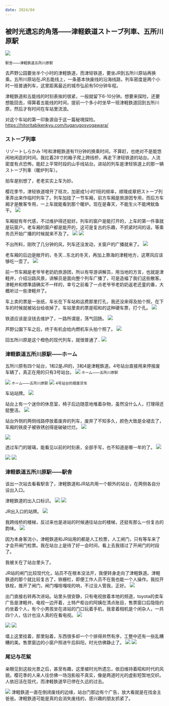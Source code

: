 ```yaml
---
date: 2024/04
---
```


## 被时光遗忘的角落——津軽鉄道ストーブ列車、五所川原駅
<img src="https://s2.loli.net/2024/05/05/4HOsDUXoWFYaiKV.jpg"/>

<small>駅舎——津軽鉄道五所川原駅</small>

去芦野公园要坐半个小时的津軽鉄道，而津轻铁道，要坐JR到五所川原站再换乘。五所川原站在JR五能线上，一条基本快废线的沿海线路，列车密度是两个小时一班普通列车，这里距离最近的城市弘前有50分钟车程。

津軽鉄道和五能线的时刻表挨的很紧，一般就留下6-10分钟。想要来探险，还要想能回去，得算着五能线的时间，提前一个多小时坐早一班津軽鉄道回到五所川原，然后才有时间在车站里流浪。

对这个车站的第一印象源自于这一篇秘境探险。
https://hitoritabikenkyu.com/tugarugosyogawara/

### ストーブ列車
リゾートしらかみ 1号和津軽鉄道有11分钟的换乘时间，不算赶，也绝对不是能悠闲地闲逛的时间。我扛着28寸的箱子爬上跨线桥，再走下津轻铁道的站台。人流密度有点恐怖，能赶上平常时段的山手线站台。进站的列车是津轻铁道上的那一辆ストーブ列車（暖炉列车）。

拍车是别想了，老老实实上车为妙。

樱花季节，津轻铁道增开了班次，加密成1小时1班的频率，顺理成章把ストーブ列車弄出来作临时列车了。列车加挂了一节车厢，前方车厢是旅游团专用，而后方车厢才是散客专用，一上车就能看到那个暖炉。现在是春天，不能生火不能烤鱿鱼干。
<img src="https://s2.loli.net/2024/05/05/kfRgcBVXCj9ZGhq.jpg"/>

车厢挺有年代感，不过维护得还挺好。列车的窗户是能打开的，上车的第一件事就是玩窗户。老车厢的窗户都是能开的，这可是复古的乐趣，不抓紧时间的话，等乘务员开始广播的时候就来不及了。
<img src="https://s2.loli.net/2024/05/05/ptzuKqTZHLmSE6a.jpg"/>
<img src="https://s2.loli.net/2024/05/05/yOSLZFbn2z7BXP1.jpg"/>

不出所料，刚吹了几分钟的风，列车还没发动，关窗户的广播就来了。
<img src="https://s2.loli.net/2024/05/05/vXxPrCWQVH4Tk6O.jpg"/>

老车厢的后边是敞开的，冬天...东北的冬天，再加上靠海的津軽地方，这寒风应该够吃一壶了。
<img src="https://s2.loli.net/2024/05/05/qOG3hY2ULb8tN1I.jpg"/>

前一节车厢是老爷爷老奶奶旅游团，所以有导游讲解员，用当地的方言，也就是津軽弁，介绍沿路风景，讲解员是面向整个列车广播了，可是造福了我们这些散客。津軽弁和標準語确实不一样的，幸亏之前看了一点老爷爷老奶奶返老还童的番，大概听过一些津軽弁了。

车上卖的票是一张纸，车长在下车站和运费那里打孔，我还没来得及拍个照，在下车的时候就被站台给收掉了。车站里卖的票是昭和的这种硬车票，打个孔。
<img src="https://s2.loli.net/2024/05/05/vTRaGjHSr31FQyt.jpg"/>

铁道应该是没钱去维护了，一路所谓是，荡气回肠。
<img src="https://s2.loli.net/2024/05/05/g6rStb9GRNVyz5W.jpg"/>

芦野公園下车之后，终于有机会给内燃机车头拍个照了。
<img src="https://s2.loli.net/2024/05/04/rRfIKLGJ5pV4tmB.jpg"/>

回五所川原是这个橙色的现代列车，就很普通了..
<img src="https://s2.loli.net/2024/05/04/MoraWegsHzvGCVp.jpg"/>


### 津軽鉄道五所川原駅——ホーム
五所川原有四个站台，1和2是JR的，3和4是津軽鉄道。4号站台直接用来停报废车辆了，真正在用的只有3号站台。
<img src="https://s2.loli.net/2024/05/05/TbM9YA5atj1puvD.jpg"/>
<small>ホーム——五所川原駅</small>

<img src="https://s2.loli.net/2024/05/05/WmUcR1vy7IsCSkV.jpg"/>
<small>ホーム——五所川原駅</small>

<img src="https://s2.loli.net/2024/05/05/c9bmf3jiEWpZJVk.jpg"/>
<small>4号站台的报废货车</small>

车站站牌。
<img src="https://s2.loli.net/2024/05/05/xacIsb3Y8htqnzM.jpg"/>

站台上有一个迷你的休息室，椅子后边随意地堆着杂物，虽然没什么人，打理得还挺整洁。
<img src="https://s2.loli.net/2024/05/05/N4ZRj5bxrIAwFVQ.jpg"/>

站台外侧的两侧线路停放着废弃的列车，废弃了不知多久，颜色大致是全褪去了，车厢的铁皮子被铁锈创得是破破烂烂。
<img src="https://s2.loli.net/2024/05/05/3eS76kt2fBhPmD8.jpg"/>

<img src="https://s2.loli.net/2024/05/05/dKWxLkwcoTBFHev.jpg"/>

透过车门的玻璃，能看见以前的时刻表，全部手写，也不知道是哪一年的了。
<img src="https://s2.loli.net/2024/05/05/ZJtiwTSzgxcbUo8.jpg"/>

<img src="https://s2.loli.net/2024/05/05/KAiaZzrwLBIyET8.jpg"/>


<img src="https://s2.loli.net/2024/05/05/uMLrOxK7k8seGXf.jpg"/>

### 津軽鉄道五所川原駅——駅舎
该出一次站去看看駅舎了，津軽鉄道和JR站共用一个额外的站台，在两侧各自分设出入口。

津軽鉄道的出入口标识。
<img src="https://s2.loli.net/2024/05/05/KwMaWVR7Sjg5PD9.jpg"/>
<img src="https://s2.loli.net/2024/05/05/uzqsbPxGDN37JOm.jpg"/>

JR出入口的站牌。
<img src="https://s2.loli.net/2024/05/05/QiAYUSlO94zX2E6.jpg"/>

我跨线桥的楼梯，反过来也是进站的时候通往站台的楼梯，还挺有那么一份复古的韵味。
<img src="https://s2.loli.net/2024/05/05/64KcshSq5mJpYa9.jpg"/>

因为本身客流小，津軽鉄道和JR站用的都是人工检票，人工闸门，只有等车来了才会开闸门检票。我在站台上是待了好一会时间，看上去我错过了开闸门的时段了。

我被关在了站台里头了。

JR站的闸门比较现代化，站员不在根本没法开，我便转身走向了津軽鉄道。津軽鉄道的那个就比较复古了，铁栅栏，即便工作人员不在我也能一个人操作。我拉开铁栓，推开了闸门，闸门嘎吱嘎吱的响，不过没人管我，正好。
<img src="https://s2.loli.net/2024/05/05/kVpobJwOI1gGi3z.jpg"/>

出门直接右转再次进站。站里头很安静，只有电视放着本地的频道，toyota的卖车广告是津軽弁。电视一边开着，土特产柜台的阿姨在清点账目，售票窗口后隐隐约约坐着个人，有个小男孩坐在进站的门口玩着手机，我拿着相机是个闲杂人，一共四个人，估计也没人真的在看电视。
<img src="https://s2.loli.net/2024/05/05/ExwHjqBg4N69Y3G.jpg"/>

<img src="https://s2.loli.net/2024/05/05/KjRsqeLdPWSxI3G.jpg"/>

<img src="https://s2.loli.net/2024/05/05/JvOgF8jTRVyZxeP.jpg"/>

墙上这里挂着，那里贴着，东西很多却一个个排得井然有序，工整中还有一些乱糟糟的美。售票窗边的小窗户照进午后斜阳，时光仿佛静止了。
<img src="https://s2.loli.net/2024/05/05/pqbvcQOxwnyroEN.jpg"/>
<img src="https://s2.loli.net/2024/05/05/4HOsDUXoWFYaiKV.jpg"/>

### 尾记与花絮
亲眼见到这般光景之后，甚至有趣，这里被时光所遗忘，依旧维持着昭和时代的风貌。樱花季的人来人往仿佛一场泡影般不真实，像是两道时光的虚影短暂地交织。人依旧活在现代，而津軽鉄道早已停在久远的过去。

<img src="https://s2.loli.net/2024/05/05/YjxHKBfgJkut7Fl.jpg"/>
津軽鉄道一直在倒闭废线的边缘，站台门那边有个广告，放大看就是在找金主爸爸。津軽鉄道可能是真的会消失废线的，感兴趣的朋友抓紧了。

